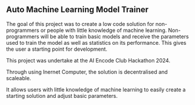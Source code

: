 ## Auto Machine Learning Model Trainer

The goal of this project was to create a low code solution for non-programmers or people with little knowledge of machine learning. 
Non-programmers will be able to train basic models and receive the parameters used to train the model as well as statistics on its performance. 
This gives the user a starting point for development.

This project was undertake at the AI Encode Club Hackathon 2024.

Through using Inernet Computer, the solution is decentralised and scaleable.

It allows users with little knowledge of machine learning to easily create a starting solution and adjust basic parameters.
